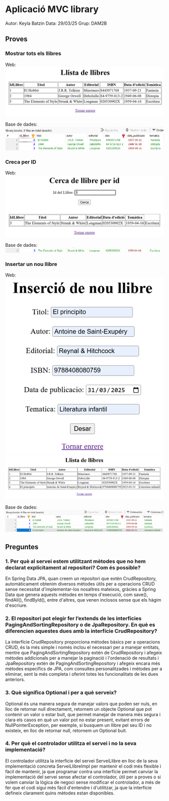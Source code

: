 # Aplicació MVC library
Autor: Keyla Batzin
Data: 29/03/25
Grup: DAM2B

## Proves
### Mostrar tots els llibres
Web:
![alt text](image-6.png)

Base de dades:
![alt text](image-7.png)
### Creca per ID
Web:
![alt text](image-8.png)

Base de dades:
![alt text](image-9.png)
### Insertar un nou llibre
Web:
![alt text](image-10.png)
![alt text](image-11.png)

Base de dades:
![alt text](image-12.png)


## Preguntes
### 1. Per què al servei estem utilitzant mètodes que no hem declarat explícitament al repositori? Com és possible?
En Spring Data JPA, quan creem un repositori que extén CrudRepository, automàticament obtenim diversos mètodes útils per a operacions CRUD sense necessitat d'implementar-los nosaltres mateixos, gràcies a Spring Data que genera aquests mètodes en temps d'execució, com save(), findAll(), findById(), entre d'altres, que venen inclosos sense que els hàgim d'escriure.

### 2. El repositori pot elegir fer l’extends de les interfícies PagingAndSortingRepository o de JpaRepository. En què es diferencien aquestes dues amb la interfície CrudRepository?
La interfície CrudRepository proporciona mètodes bàsics per a operacions CRUD, és la més simple i només inclou el necessari per a manejar entitats, mentre que PagingAndSortingRepository extén de CrudRepository i afegeix mètodes addicionals per a manejar la paginació i l'ordenació de resultats i JpaRepository extén de PagingAndSortingRepository i afegeix encara més mètodes específics de JPA, com consultes personalitzades i mètodes per a eliminar, sent la més completa i oferint totes les funcionalitats de les dues anteriors.

### 3. Què significa Optional<Classe> i per a què serveix?
Optional<Classe> és una manera segura de manejar valors que poden ser nuls, en lloc de retornar null directament, retornem un objecte Optional que pot contenir un valor o estar buit, que permet manejar de manera més segura i clara els casos en què un valor pot no estar present, evitant errors de NullPointerException, per exemple, si busquem un llibre pel seu ID i no existeix, en lloc de retornar null, retornem un Optional buit.

### 4. Per què el controlador utilitza el servei i no la seva implementació? 
El controlador utilitza la interfície del servei ServeiLlibre en lloc de la seva implementació concreta ServeiLlibreImpl per mantenir el codi més flexible i fàcil de mantenir, ja que programar contra una interfície permet canviar la implementació del servei sense afectar el controlador, útil per a proves o si volem canviar la lògica de negoci sense modificar el controlador, a més de fer que el codi sigui més fàcil d'entendre i d'utilitzar, ja que la interfície defineix clarament quins mètodes estan disponibles.